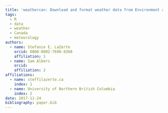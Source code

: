 ```yaml
---
title: 'weathercan: Download and format weather data from Environment and Climate Change Canada'
tags:
  - R
  - data
  - weather
  - Canada
  - meteorology
authors:
  - name: Stefanie E. LaZerte
    orcid: 0000-0002-7690-8360
    affiliation: 1
  - name: Sam Albers
    orcid: 
    affiliation: 2
affiliations:
  - name: steffilazerte.ca
    index: 1
  - name: University of Northern British Columbia
    index: 2
date: 2017-11-24
bibliography: paper.bib
---
```

